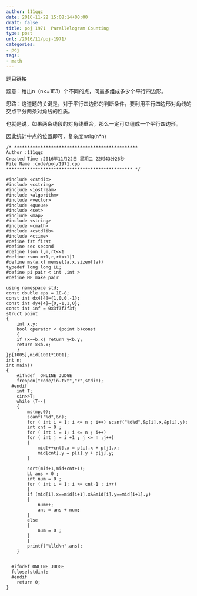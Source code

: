 ```yaml
---
author: 111qqz
date: 2016-11-22 15:08:14+00:00
draft: false
title: poj 1971  Parallelogram Counting
type: post
url: /2016/11/poj-1971/
categories:
- poj
tags:
- math
---
```


[题目链接](http://poj.org/problem?id=1971)

题意：给出n（n<=1E3）个不同的点，问最多组成多少个平行四边形。

思路：这道题的关键是，对于平行四边形的判断条件，要利用平行四边形对角线的交点平分两条对角线的性质。

也就是说，如果两条线段的对角线重合，那么一定可以组成一个平行四边形。

因此统计中点的位置即可，复杂度n*n*lg(n*n)

    
    /* ***********************************************
    Author :111qqz
    Created Time :2016年11月22日 星期二 22时43分26秒
    File Name :code/poj/1971.cpp
    ************************************************ */
    
    #include <cstdio>
    #include <cstring>
    #include <iostream>
    #include <algorithm>
    #include <vector>
    #include <queue>
    #include <set>
    #include <map>
    #include <string>
    #include <cmath>
    #include <cstdlib>
    #include <ctime>
    #define fst first
    #define sec second
    #define lson l,m,rt<<1
    #define rson m+1,r,rt<<1|1
    #define ms(a,x) memset(a,x,sizeof(a))
    typedef long long LL;
    #define pi pair < int ,int >
    #define MP make_pair
    
    using namespace std;
    const double eps = 1E-8;
    const int dx4[4]={1,0,0,-1};
    const int dy4[4]={0,-1,1,0};
    const int inf = 0x3f3f3f3f;
    struct point
    {
        int x,y;
        bool operator < (point b)const
        {
    	if (x==b.x) return y<b.y;
    	return x<b.x;
        }
    }p[1005],mid[1001*1001];
    int n;
    int main()
    {
    	#ifndef  ONLINE_JUDGE 
    	freopen("code/in.txt","r",stdin);
      #endif
    	int T;
    	cin>>T;
    	while (T--)
    	{
    	    ms(mp,0);
    	    scanf("%d",&n);
    	    for ( int i = 1; i <= n ; i++) scanf("%d%d",&p[i].x,&p[i].y);
    	    int cnt = 0 ;
    	    for ( int i = 1; i <= n ; i++)
    		for ( int j = i +1 ; j <= n ;j++)
    		{
    		    mid[++cnt].x = p[i].x + p[j].x;
    		    mid[cnt].y = p[i].y + p[j].y;
    		}
    
    	    sort(mid+1,mid+cnt+1);
    	    LL ans = 0 ;
    	    int num = 0 ;
    	    for ( int i = 1; i <= cnt-1 ; i++)
    	    {
    		if (mid[i].x==mid[i+1].x&&mid[i].y==mid[i+1].y)
    		{
    		    num++;
    		    ans = ans + num;
    		}
    		else
    		{
    		    num = 0 ;
    		}
    	    }
    	    printf("%lld\n",ans);
    	}
    
    
      #ifndef ONLINE_JUDGE  
      fclose(stdin);
      #endif
        return 0;
    }
    





